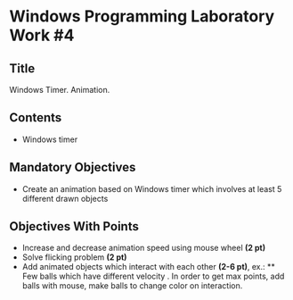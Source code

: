 # Windows Programming Laboratory Work #4

## Title
Windows Timer. Animation.

## Contents
* Windows timer

## Mandatory Objectives
* Create an animation based on Windows timer which involves at least 5 different drawn objects

## Objectives With Points
* Increase and decrease animation speed using mouse wheel **(2 pt)**
* Solve flicking problem **(2 pt)**
* Add animated objects which interact with each other **(2-6 pt)**, ex.:
  ** Few balls which have different velocity . In order to get max points, add balls with mouse, make balls to change color on interaction.

